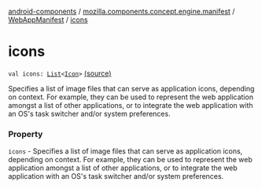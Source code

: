 [android-components](../../index.md) / [mozilla.components.concept.engine.manifest](../index.md) / [WebAppManifest](index.md) / [icons](./icons.md)

# icons

`val icons: `[`List`](https://kotlinlang.org/api/latest/jvm/stdlib/kotlin.collections/-list/index.html)`<`[`Icon`](-icon/index.md)`>` [(source)](https://github.com/mozilla-mobile/android-components/blob/master/components/concept/engine/src/main/java/mozilla/components/concept/engine/manifest/WebAppManifest.kt#L51)

Specifies a list of image files that can serve as application icons, depending on context. For
example, they can be used to represent the web application amongst a list of other applications, or to integrate the
web application with an OS's task switcher and/or system preferences.

### Property

`icons` - Specifies a list of image files that can serve as application icons, depending on context. For
example, they can be used to represent the web application amongst a list of other applications, or to integrate the
web application with an OS's task switcher and/or system preferences.